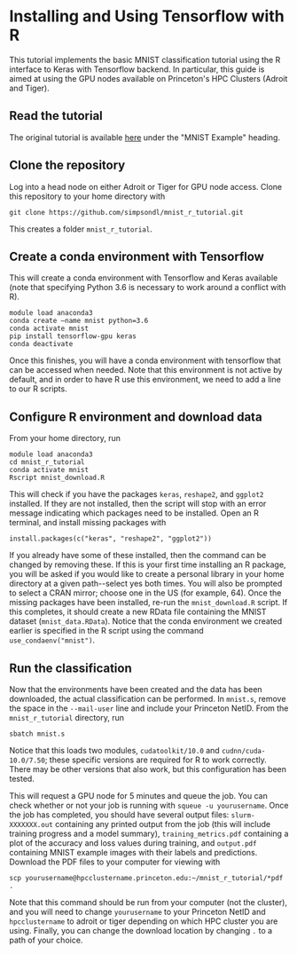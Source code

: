 # Installing and Using Tensorflow with R

This tutorial implements the basic MNIST classification tutorial using the R interface to Keras with Tensorflow backend. In particular, this guide is aimed at using the GPU nodes available on Princeton's HPC Clusters (Adroit and Tiger).

## Read the tutorial

The original tutorial is available [here](https://keras.rstudio.com/) under the "MNIST Example" heading.

## Clone the repository

Log into a head node on either Adroit or Tiger for GPU node access. Clone this repository to your home directory with

```
git clone https://github.com/simpsondl/mnist_r_tutorial.git
```

This creates a folder ```mnist_r_tutorial```.

## Create a conda environment with Tensorflow

This will create a conda environment with Tensorflow and Keras available (note that specifying Python 3.6 is necessary to work around a conflict with R). 

```
module load anaconda3
conda create —name mnist python=3.6
conda activate mnist
pip install tensorflow-gpu keras
conda deactivate
```

Once this finishes, you will have a conda environment with tensorflow that can be accessed when needed. Note that this environment is not active by default, and in order to have R use this environment, we need to add a line to our R scripts. 

## Configure R environment and download data

From your home directory, run

```
module load anaconda3
cd mnist_r_tutorial
conda activate mnist
Rscript mnist_download.R
```

This will check if you have the packages ```keras```, ```reshape2```, and ```ggplot2``` installed. If they are not installed, then the script will stop with an error message indicating which packages need to be installed. Open an R terminal, and install missing packages with

```
install.packages(c("keras", "reshape2", "ggplot2"))
```

If you already have some of these installed, then the command can be changed by removing these. If this is your first time installing an R package, you will be asked if you would like to create a personal library in your home directory at a given path--select yes both times. You will also be prompted to select a CRAN mirror; choose one in the US (for example, 64). Once the missing packages have been installed, re-run the ```mnist_download.R``` script. If this completes, it should create a new RData file containing the MNIST dataset (```mnist_data.RData```). Notice that the conda environment we created earlier is specified in the R script using the command ```use_condaenv("mnist")```.

## Run the classification

Now that the environments have been created and the data has been downloaded, the actual classification can be performed. In ```mnist.s```, remove the space in the ```--mail-user``` line and include your Princeton NetID. From the ```mnist_r_tutorial``` directory, run

```
sbatch mnist.s
```

Notice that this loads two modules, ```cudatoolkit/10.0``` and ```cudnn/cuda-10.0/7.50```; these specific versions are required for R to work correctly. There may be other versions that also work, but this configuration has been tested. 

This will request a GPU node for 5 minutes and queue the job. You can check whether or not your job is running with ```squeue -u yourusername```. Once the job has completed, you should have several output files: ```slurm-XXXXXXX.out``` containing any printed output from the job (this will include training progress and a model summary), ```training_metrics.pdf``` containing a plot of the accuracy and loss values during training, and ```output.pdf``` containing MNIST example images with their labels and predictions. Download the PDF files to your computer for viewing with

```
scp yourusername@hpcclustername.princeton.edu:~/mnist_r_tutorial/*pdf .
```

Note that this command should be run from your computer (not the cluster), and you will need to change ```yourusername``` to your Princeton NetID and ```hpcclustername``` to adroit or tiger depending on which HPC cluster you are using. Finally, you can change the download location by changing ```.``` to a path of your choice.

